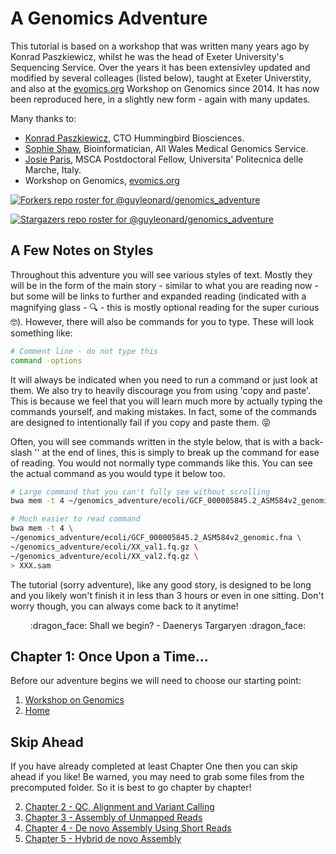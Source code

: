 # A Genomics Adventure
This tutorial is based on a workshop that was written many years ago by Konrad Paszkiewicz, whilst he was the head of Exeter University's Sequencing Service. Over the years it has been extensivley updated and modified by several colleages (listed below), taught at Exeter Universtity, and also at the [evomics.org](https://evomics.org/) Workshop on Genomics since 2014. It has now been reproduced here, in a slightly new form - again with many updates.

Many thanks to:
 * [Konrad Paszkiewicz](https://scholar.google.com/citations?user=yrHDETIAAAAJ&hl=en), CTO Hummingbird Biosciences.
 * [Sophie Shaw](https://scholar.google.se/citations?user=_K3aFRYAAAAJ&hl=en), Bioinformatician, All Wales Medical Genomics Service. 
 * [Josie Paris](https://www.josieparis.com/), MSCA Postdoctoral Fellow, Universita' Politecnica delle Marche, Italy.
 * Workshop on Genomics, [evomics.org](https://evomics.org/)

[![Forkers repo roster for @guyleonard/genomics_adventure](https://reporoster.com/forks/guyleonard/genomics_adventure)](https://github.com/guyleonard/genomics_adventure/network/members)

[![Stargazers repo roster for @guyleonard/genomics_adventure](https://reporoster.com/stars/guyleonard/genomics_adventure)](https://github.com/guyleonard/genomics_adventure/stargazers)

## A Few Notes on Styles
Throughout this adventure you will see various styles of text. Mostly they will be in the form of the main story - similar to what you are reading now - but some will be links to further and expanded reading (indicated with a magnifying glass - :mag: - this is mostly optional reading for the super curious :nerd_face:). However, there will also be commands for you to type. These will look something like:
```bash
# Comment line - do not type this
command -options
```

It will always be indicated when you need to run a command or just look at them. We also try to heavily discourage you from using 'copy and paste'. This is because we feel that you will learn much more by actually typing the commands yourself, and making mistakes. In fact, some of the commands are designed to intentionally fail if you copy and paste them. :stuck_out_tongue_closed_eyes: 

Often, you will see commands written in the style below, that is with a back-slash '\' at the end of lines, this is simply to break up the command for ease of reading. You would not normally type commands like this. You can see the actual command as you would type it below too.
```bash
# Large command that you can't fully see without scrolling
bwa mem -t 4 ~/genomics_adventure/ecoli/GCF_000005845.2_ASM584v2_genomic.fna ~/genomics_adventure/ecoli/XX_val1.fq.gz ~/genomics_adventure/ecoli/XX_val2.fq.gz > XXX.sam

# Much easier to read command
bwa mem -t 4 \
~/genomics_adventure/ecoli/GCF_000005845.2_ASM584v2_genomic.fna \
~/genomics_adventure/ecoli/XX_val1.fq.gz \
~/genomics_adventure/ecoli/XX_val2.fq.gz \
> XXX.sam
```

The tutorial (sorry adventure), like any good story, is designed to be long and you likely won't finish it in less than 3 hours or even in one sitting. Don't worry though, you can always come back to it anytime!

<p align="center">:dragon_face: Shall we begin? - Daenerys Targaryen :dragon_face:</p>

## Chapter 1: Once Upon a Time...
Before our adventure begins we will need to choose our starting point:

1. [Workshop on Genomics](workshop_on_genomics.md)
2. [Home](home.md)

## Skip Ahead
If you have already completed at least Chapter One then you can skip ahead if you like! Be warned, you may need to grab some files from the precomputed folder. So it is best to go chapter by chapter!

2. [Chapter 2 - QC, Alignment and Variant Calling](https://github.com/guyleonard/genomics_adventure/blob/release/chapter_2/task_1.md)
3. [Chapter 3 - Assembly of Unmapped Reads](https://github.com/guyleonard/genomics_adventure/blob/release/chapter_3/task_1.md)
4. [Chapter 4 ​- De novo Assembly Using Short Reads](https://github.com/guyleonard/genomics_adventure/blob/release/chapter_4/task_1.md)
5. [Chapter 5 - Hybrid de novo Assembly](https://github.com/guyleonard/genomics_adventure/blob/release/chapter_5/task_1.md)
